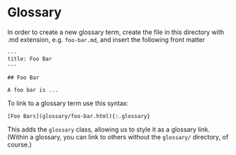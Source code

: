 # Glossary

In order to create a new glossary term, create the file in this directory with .md extension, e.g. `foo-bar.md`, and insert the following front matter

    ---
    title: Foo Bar
    ---
    
    ## Foo Bar
    
    A foo bar is ...

To link to a glossary term use this syntax:

    [Foo Bars](glossary/foo-bar.html){:.glossary}

This adds the `glossary` class, allowing us to style it as a glossary link.  (Within a glossary, you can link to others without the `glossary/` directory, of course.)
